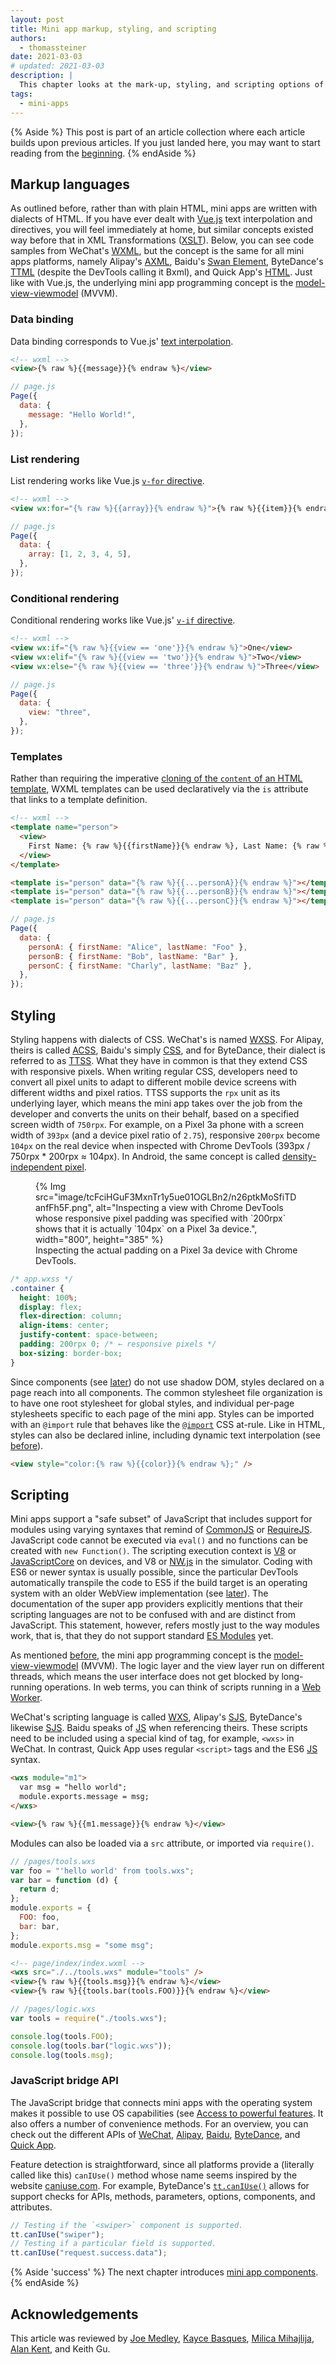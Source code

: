 ```yaml
---
layout: post
title: Mini app markup, styling, and scripting
authors:
  - thomassteiner
date: 2021-03-03
# updated: 2021-03-03
description: |
  This chapter looks at the mark-up, styling, and scripting options of various mini apps platforms.
tags:
  - mini-apps
---
```


{% Aside %}
  This post is part of an article collection where each article builds upon previous articles.
  If you just landed here, you may want to start reading from the [beginning](/mini-app-super-apps/).
{% endAside %}

## Markup languages

As outlined before, rather than with plain HTML, mini apps are written with dialects of HTML. If you
have ever dealt with [Vue.js](https://vuejs.org/) text interpolation and directives, you will feel
immediately at home, but similar concepts existed way before that in XML Transformations
([XSLT](https://www.w3.org/TR/xslt-30/)). Below, you can see code samples from WeChat's
[WXML](https://developers.weixin.qq.com/miniprogram/en/dev/framework/view/wxml/), but the concept is
the same for all mini apps platforms, namely Alipay's
[AXML](https://opendocs.alipay.com/mini/framework/axml), Baidu's
[Swan Element](https://smartprogram.baidu.com/docs/develop/framework/dev/), ByteDance's
[TTML](https://microapp.bytedance.com/docs/zh-CN/mini-app/develop/guide/mini-app-framework/view/ttml)
(despite the DevTools calling it Bxml), and Quick App's
[HTML](https://doc.quickapp.cn/tutorial/framework/for.html). Just like with Vue.js, the underlying
mini app programming concept is the
[model-view-viewmodel](https://en.wikipedia.org/wiki/Model%E2%80%93view%E2%80%93viewmodel) (MVVM).

### Data binding

Data binding corresponds to Vue.js'
[text interpolation](https://vuejs.org/v2/guide/syntax.html#Text).

```html
<!-- wxml -->
<view>{% raw %}{{message}}{% endraw %}</view>
```

```js
// page.js
Page({
  data: {
    message: "Hello World!",
  },
});
```

### List rendering

List rendering works like Vue.js [`v-for` directive](https://vuejs.org/v2/guide/list.html).

```html
<!-- wxml -->
<view wx:for="{% raw %}{{array}}{% endraw %}">{% raw %}{{item}}{% endraw %}</view>
```

```js
// page.js
Page({
  data: {
    array: [1, 2, 3, 4, 5],
  },
});
```

### Conditional rendering

Conditional rendering works like Vue.js'
[`v-if` directive](https://vuejs.org/v2/guide/conditional.html).

```html
<!-- wxml -->
<view wx:if="{% raw %}{{view == 'one'}}{% endraw %}">One</view>
<view wx:elif="{% raw %}{{view == 'two'}}{% endraw %}">Two</view>
<view wx:else="{% raw %}{{view == 'three'}}{% endraw %}">Three</view>
```

```js
// page.js
Page({
  data: {
    view: "three",
  },
});
```

### Templates

Rather than requiring the imperative
[cloning of the `content` of an HTML template](https://developer.mozilla.org/docs/Web/API/HTMLTemplateElement/content),
WXML templates can be used declaratively via the `is` attribute that links to a template definition.

```html
<!-- wxml -->
<template name="person">
  <view>
    First Name: {% raw %}{{firstName}}{% endraw %}, Last Name: {% raw %}{{lastName}}{% endraw %}
  </view>
</template>
```

```html
<template is="person" data="{% raw %}{{...personA}}{% endraw %}"></template>
<template is="person" data="{% raw %}{{...personB}}{% endraw %}"></template>
<template is="person" data="{% raw %}{{...personC}}{% endraw %}"></template>
```

```js
// page.js
Page({
  data: {
    personA: { firstName: "Alice", lastName: "Foo" },
    personB: { firstName: "Bob", lastName: "Bar" },
    personC: { firstName: "Charly", lastName: "Baz" },
  },
});
```

## Styling

Styling happens with dialects of CSS. WeChat's is named
[WXSS](https://developers.weixin.qq.com/miniprogram/en/dev/framework/quickstart/code.html#WXSS-Style).
For Alipay, theirs is called [ACSS](https://opendocs.alipay.com/mini/framework/acss), Baidu's simply
[CSS](https://smartprogram.baidu.com/docs/develop/framework/view_css/), and for ByteDance, their
dialect is referred to as
[TTSS](https://microapp.bytedance.com/docs/zh-CN/mini-app/develop/guide/mini-app-framework/view/ttss).
What they have in common is that they extend CSS with responsive pixels. When writing regular CSS,
developers need to convert all pixel units to adapt to different mobile device screens with
different widths and pixel ratios. TTSS supports the `rpx` unit as its underlying layer, which means
the mini app takes over the job from the developer and converts the units on their behalf, based on
a specified screen width of `750rpx`. For example, on a Pixel 3a phone with a screen width of
`393px` (and a device pixel ratio of `2.75`), responsive `200rpx` become `104px` on the real device
when inspected with Chrome DevTools (393px / 750rpx \* 200rpx ≈ 104px). In Android, the same concept
is called
[density-independent pixel](https://developer.android.com/training/multiscreen/screendensities#TaskUseDP).

<figure>
  {% Img src="image/tcFciHGuF3MxnTr1y5ue01OGLBn2/n26ptkMoSfiTDanfFh5F.png", alt="Inspecting a view with Chrome DevTools whose responsive pixel padding was specified with `200rpx` shows that it is actually `104px` on a Pixel 3a device.", width="800", height="385" %}
  <figcaption>
    Inspecting the actual padding on a Pixel 3a device with Chrome DevTools.
  </figcaption>
</figure>

```css
/* app.wxss */
.container {
  height: 100%;
  display: flex;
  flex-direction: column;
  align-items: center;
  justify-content: space-between;
  padding: 200rpx 0; /* ← responsive pixels */
  box-sizing: border-box;
}
```

Since components (see [later](/mini-app-components/)) do not use shadow DOM, styles declared on a page reach
into all components. The common stylesheet file organization is to have one root stylesheet for
global styles, and individual per-page stylesheets specific to each page of the mini app. Styles can
be imported with an `@import` rule that behaves like the
[`@import`](https://developer.mozilla.org/docs/Web/CSS/@import) CSS at-rule. Like in HTML,
styles can also be declared inline, including dynamic text interpolation (see
[before](/mini-app-markup-styling-and-scripting/#data-binding)).

```html
<view style="color:{% raw %}{{color}}{% endraw %};" />
```

## Scripting

Mini apps support a "safe subset" of JavaScript that includes support for modules using varying
syntaxes that remind of [CommonJS](http://www.commonjs.org/) or [RequireJS](https://requirejs.org/).
JavaScript code cannot be executed via `eval()` and no functions can be created with
`new Function()`. The scripting execution context is [V8](https://v8.dev/) or
[JavaScriptCore](https://developer.apple.com/documentation/javascriptcore) on devices, and V8 or
[NW.js](https://nwjs.io/) in the simulator. Coding with ES6 or newer syntax is usually possible,
since the particular DevTools automatically transpile the code to ES5 if the build target is an
operating system with an older WebView implementation (see [later](/mini-app-project-structure-lifecycle-and-bundling/#the-build-process)). The
documentation of the super app providers explicitly mentions that their scripting languages are not
to be confused with and are distinct from JavaScript. This statement, however, refers mostly just to
the way modules work, that is, that they do not support standard
[ES Modules](https://developer.mozilla.org/docs/Web/JavaScript/Guide/Modules) yet.

As mentioned [before](/mini-app-markup-styling-and-scripting/#markup-languages), the mini app programming concept is the
[model-view-viewmodel](https://en.wikipedia.org/wiki/Model%E2%80%93view%E2%80%93viewmodel) (MVVM).
The logic layer and the view layer run on different threads, which means the user interface does not
get blocked by long-running operations. In web terms, you can think of scripts running in a
[Web Worker](https://developer.mozilla.org/docs/Web/API/Web_Workers_API/Using_web_workers).

WeChat's scripting language is called
[WXS](https://developers.weixin.qq.com/miniprogram/en/dev/reference/wxs/), Alipay's
[SJS](https://opendocs.alipay.com/mini/framework/sjs), ByteDance's likewise
[SJS](https://microapp.bytedance.com/docs/zh-CN/mini-app/develop/framework/sjs-syntax-reference/sjs-introduction/).
Baidu speaks of [JS](https://smartprogram.baidu.com/docs/develop/framework/devjs/) when referencing
theirs. These scripts need to be included using a special kind of tag, for example, `<wxs>` in
WeChat. In contrast, Quick App uses regular `<script>` tags and the ES6
[JS](https://doc.quickapp.cn/framework/script.html) syntax.

```html
<wxs module="m1">
  var msg = "hello world";
  module.exports.message = msg;
</wxs>

<view>{% raw %}{{m1.message}}{% endraw %}</view>
```

Modules can also be loaded via a `src` attribute, or imported via `require()`.

```js
// /pages/tools.wxs
var foo = "'hello world' from tools.wxs";
var bar = function (d) {
  return d;
};
module.exports = {
  FOO: foo,
  bar: bar,
};
module.exports.msg = "some msg";
```

```html
<!-- page/index/index.wxml -->
<wxs src="./../tools.wxs" module="tools" />
<view>{% raw %}{{tools.msg}}{% endraw %}</view>
<view>{% raw %}{{tools.bar(tools.FOO)}}{% endraw %}</view>
```

```js
// /pages/logic.wxs
var tools = require("./tools.wxs");

console.log(tools.FOO);
console.log(tools.bar("logic.wxs"));
console.log(tools.msg);
```

### JavaScript bridge API

The JavaScript bridge that connects mini apps with the operating system makes it possible
to use OS capabilities (see [Access to powerful features](/mini-app-about/#access-to-powerful-features). It
also offers a number of convenience methods. For an overview, you can check out the different APIs
of [WeChat](https://developers.weixin.qq.com/miniprogram/en/dev/api/),
[Alipay](https://opendocs.alipay.com/mini/api),
[Baidu](https://smartprogram.baidu.com/docs/develop/api/apilist/),
[ByteDance](https://microapp.bytedance.com/docs/zh-CN/mini-app/develop/api/foundation/tt-can-i-use),
and [Quick App](https://doc.quickapp.cn/features/).

Feature detection is straightforward, since all platforms provide a (literally called like this)
`canIUse()` method whose name seems inspired by the website [caniuse.com](https://caniuse.com/). For
example, ByteDance's
[`tt.canIUse()`](https://microapp.bytedance.com/docs/zh-CN/mini-app/develop/api/foundation/tt-can-i-use)
allows for support checks for APIs, methods, parameters, options, components, and attributes.

```js
// Testing if the `<swiper>` component is supported.
tt.canIUse("swiper");
// Testing if a particular field is supported.
tt.canIUse("request.success.data");
```

{% Aside 'success' %}
  The next chapter introduces [mini app components](/mini-app-components/).
{% endAside %}

## Acknowledgements

This article was reviewed by
[Joe Medley](https://github.com/jpmedley),
[Kayce Basques](https://github.com/kaycebasques),
[Milica Mihajlija](https://github.com/mihajlija),
[Alan Kent](https://github.com/alankent),
and Keith Gu.
